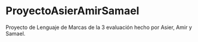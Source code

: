 # ProyectoAsierAmirSamael
Proyecto de Lenguaje de Marcas de la 3 evaluación hecho por Asier, Amir y Samael.
